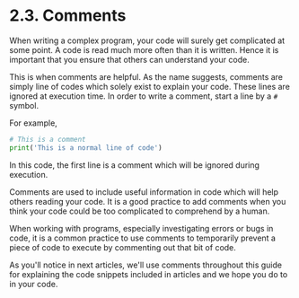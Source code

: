 # 2.3. Comments
When writing a complex program, your code will surely get complicated at some point. A
code is read much more often than it is written. Hence it is important that you ensure
that others can understand your code.

This is when comments are helpful. As the name suggests, comments are simply line of
codes which solely exist to explain your code. These lines are ignored at execution
time. In order to write a comment, start a line by a `#` symbol.

For example,

```py
# This is a comment
print('This is a normal line of code')
```

In this code, the first line is a comment which will be ignored during execution.

Comments are used to include useful information in code which will help others reading
your code. It is a good practice to add comments when you think your code could be too
complicated to comprehend by a human.

When working with programs, especially investigating errors or bugs in code, it is a common
practice to use comments to temporarily prevent a piece of code to execute by commenting
out that bit of code.

As you'll notice in next articles, we'll use comments throughout this guide for
explaining the code snippets included in articles and we hope you do to in your code.
